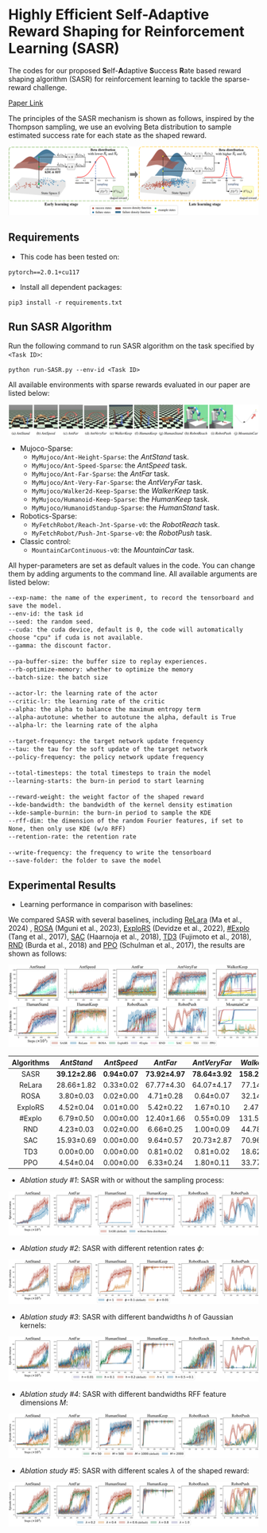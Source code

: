 # Highly Efficient Self-Adaptive Reward Shaping for Reinforcement Learning (SASR)

The codes for our proposed **S**elf-**A**daptive **S**uccess **R**ate based reward shaping algorithm (SASR) for reinforcement learning to tackle the sparse-reward challenge.

[Paper Link](https://arxiv.org/abs/2408.03029)

The principles of the SASR mechanism is shown as follows, inspired by the Thompson sampling, we use an evolving Beta distribution to sample estimated success rate for each state as the shaped reward.

![The principles of the SASR mechanism.](./readme-images/framework.png)

## Requirements

- This code has been tested on:

```
pytorch==2.0.1+cu117
```

- Install all dependent packages:

```
pip3 install -r requirements.txt
```

## Run SASR Algorithm

Run the following command to run SASR algorithm on the task specified by `<Task ID>`:

```
python run-SASR.py --env-id <Task ID>
```

All available environments with sparse rewards evaluated in our paper are listed below:

![All available environments with sparse rewards](./readme-images/environments.png)

* Mujoco-Sparse:
    - `MyMujoco/Ant-Height-Sparse`: the *AntStand* task.
    - `MyMujoco/Ant-Speed-Sparse`: the *AntSpeed* task.
    - `MyMujoco/Ant-Far-Sparse`: the *AntFar* task.
    - `MyMujoco/Ant-Very-Far-Sparse`: the *AntVeryFar* task.
    - `MyMujoco/Walker2d-Keep-Sparse`: the *WalkerKeep* task.
    - `MyMujoco/Humanoid-Keep-Sparse`: the *HumanKeep* task.
    - `MyMujoco/HumanoidStandup-Sparse`: the *HumanStand* task.
* Robotics-Sparse:
    - `MyFetchRobot/Reach-Jnt-Sparse-v0`: the *RobotReach* task.
    - `MyFetchRobot/Push-Jnt-Sparse-v0`: the *RobotPush* task.
* Classic control:
    - `MountainCarContinuous-v0`: the *MountainCar* task.

All hyper-parameters are set as default values in the code. You can change them by adding arguments to the command line. All available arguments are listed below:

```
--exp-name: the name of the experiment, to record the tensorboard and save the model.
--env-id: the task id
--seed: the random seed.
--cuda: the cuda device, default is 0, the code will automatically choose "cpu" if cuda is not available.
--gamma: the discount factor.

--pa-buffer-size: the buffer size to replay experiences.
--rb-optimize-memory: whether to optimize the memory
--batch-size: the batch size

--actor-lr: the learning rate of the actor
--critic-lr: the learning rate of the critic
--alpha: the alpha to balance the maximum entropy term
--alpha-autotune: whether to autotune the alpha, default is True
--alpha-lr: the learning rate of the alpha

--target-frequency: the target network update frequency
--tau: the tau for the soft update of the target network
--policy-frequency: the policy network update frequency

--total-timesteps: the total timesteps to train the model
--learning-starts: the burn-in period to start learning

--reward-weight: the weight factor of the shaped reward
--kde-bandwidth: the bandwidth of the kernel density estimation
--kde-sample-burnin: the burn-in period to sample the KDE
--rff-dim: the dimension of the random Fourier features, if set to None, then only use KDE (w/o RFF)
--retention-rate: the retention rate

--write-frequency: the frequency to write the tensorboard
--save-folder: the folder to save the model
```

## Experimental Results

- Learning performance in comparison with baselines:

We compared SASR with several baselines, including [ReLara](https://proceedings.mlr.press/v235/ma24l.html) (Ma et al., 2024) , [ROSA](https://ojs.aaai.org/index.php/AAAI/article/view/26371) (Mguni et al., 2023), [ExploRS](https://proceedings.neurips.cc/paper_files/paper/2022/hash/266c0f191b04cbbbe529016d0edc847e-Abstract-Conference.html) (Devidze et al., 2022), [#Explo](https://proceedings.neurips.cc/paper_files/paper/2017/hash/3a20f62a0af1aa152670bab3c602feed-Abstract.html) (Tang et al., 2017), [SAC](https://proceedings.mlr.press/v80/haarnoja18b) (Haarnoja et al., 2018), [TD3](https://proceedings.mlr.press/v80/fujimoto18a.html) (Fujimoto et al., 2018), [RND](https://arxiv.org/abs/1810.12894) (Burda et al., 2018) and [PPO](https://arxiv.org/abs/1707.06347) (Schulman et al., 2017), the results are shown as follows:

![Comparison of the learning performance of SASR with the baselines.](./readme-images/comparison.svg)

| Algorithms |   *AntStand*   |  *AntSpeed*   |    *AntFar*    |  *AntVeryFar*  |  *WalkerKeep*   |  *HumanStand*  |   *HumanKeep*   |  *RobotReach*   |   *RobotPush*    | *MountainCar* |
|:----------:|:--------------:|:-------------:|:--------------:|:--------------:|:---------------:|:--------------:|:---------------:|:---------------:|:----------------:|:-------------:|
|    SASR    | **39.12±2.86** | **0.94±0.07** | **73.92±4.97** | **78.64±3.92** | **158.24±5.59** | **42.63±2.17** | **180.98±4.40** |   81.29±6.52    | **137.06±12.66** |   0.91±0.04   |
|   ReLara   |   28.66±1.82   |   0.33±0.02   |   67.77±4.30   |   64.07±4.17   |   77.14±8.77    |   29.72±1.85   |   160.31±7.30   | **103.56±7.18** |    58.71±6.98    |   0.89±0.01   |
|    ROSA    |   3.80±0.03    |   0.02±0.00   |   4.71±0.28    |   0.64±0.07    |   32.14±1.19    |   8.55±0.03    |   152.38±4.98   |    0.27±0.03    |    0.00±0.00     |  -0.90±0.02   |
|  ExploRS   |   4.52±0.04    |   0.01±0.00   |   5.42±0.22    |   1.67±0.10    |    2.47±0.13    |   8.63±0.03    |   158.09±4.42   |    0.79±0.04    |    0.20±0.08     |  -0.99±0.02   |
|   #Explo   |   6.79±0.50    |   0.00±0.00   |   12.40±1.66   |   0.55±0.09    |   131.56±5.40   |   28.73±1.79   |   160.60±7.04   |    4.19±0.42    |    6.31±0.85     |   0.79±0.02   |
|    RND     |   4.23±0.03    |   0.02±0.00   |   6.66±0.25    |   1.00±0.09    |   44.78±1.39    |   8.67±0.03    |   159.79±4.27   |   28.18±2.53    |    0.04±0.04     | **0.94±0.00** |
|    SAC     |   15.93±0.69   |   0.00±0.00   |   9.64±0.57    |   20.73±2.87   |   70.96±8.10    |   9.31±0.05    |    4.59±0.84    |   45.03±4.92    |    0.55±0.21     |  -0.05±0.02   |
|    TD3     |   0.00±0.00    |   0.00±0.00   |   0.81±0.02    |   0.81±0.02    |   18.62±0.75    |   5.72±0.04    |    0.55±0.03    |    0.00±0.00    |    0.00±0.00     |   0.00±0.00   |
|    PPO     |   4.54±0.04    |   0.00±0.00   |   6.33±0.24    |   1.80±0.11    |   33.77±1.11    |   8.36±0.03    |  138.13±12.64   |   79.52±10.80   |    0.00±0.00     |   0.93±0.00   |

- *Ablation study #1*: SASR with or without the sampling process:

![Comparison of the SASR with or without the sampling process.](./readme-images/without-sampling.svg)

- *Ablation study #2*: SASR with different retention rates $\phi$:

![Comparison of SASR with different retention rates.](./readme-images/diff-retention-rate.svg)

- *Ablation study #3*: SASR with different bandwidths $h$ of Gaussian kernels:

![Comparison of SASR with different bandwidths of Gaussian kernels.](./readme-images/diff-bandwidths.svg)

- *Ablation study #4*: SASR with different bandwidths RFF feature dimensions $M$:

![Comparison of SASR with different RFF feature dimensions.](./readme-images/diff-rff-dim.svg)

- *Ablation study #5*: SASR with different scales $\lambda$ of the shaped reward:

![Comparison of different weight factors for the shaped reward.](./readme-images/diff-reward-weights.svg)



